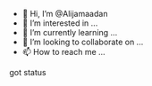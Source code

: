 - 👋 Hi, I’m @Alijamaadan
- 👀 I’m interested in ...
- 🌱 I’m currently learning ...
- 💞️ I’m looking to collaborate on ...
- 📫 How to reach me ...

<!---
Alijamaadan/Alijamaadan is a ✨ special ✨ repository because its `README.md` (this file) appears on your GitHub profile.
You can click the Preview link to take a look at your changes.
--->got status

